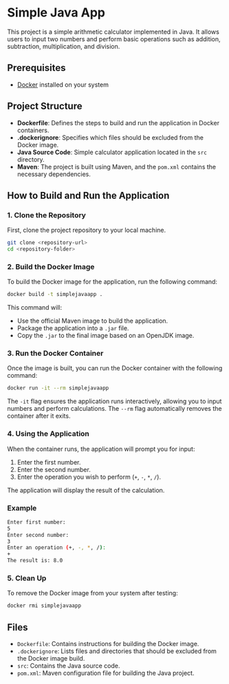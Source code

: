 
# Simple Java App

This project is a simple arithmetic calculator implemented in Java. It allows users to input two numbers and perform basic operations such as addition, subtraction, multiplication, and division.

## Prerequisites

- [Docker](https://www.docker.com/get-started) installed on your system

## Project Structure

- **Dockerfile**: Defines the steps to build and run the application in Docker containers.
- **.dockerignore**: Specifies which files should be excluded from the Docker image.
- **Java Source Code**: Simple calculator application located in the `src` directory.
- **Maven**: The project is built using Maven, and the `pom.xml` contains the necessary dependencies.

## How to Build and Run the Application

### 1. Clone the Repository

First, clone the project repository to your local machine.

```bash
git clone <repository-url>
cd <repository-folder>
```

### 2. Build the Docker Image

To build the Docker image for the application, run the following command:

```bash
docker build -t simplejavaapp .
```

This command will:

- Use the official Maven image to build the application.
- Package the application into a `.jar` file.
- Copy the `.jar` to the final image based on an OpenJDK image.

### 3. Run the Docker Container

Once the image is built, you can run the Docker container with the following command:

```bash
docker run -it --rm simplejavaapp
```

The `-it` flag ensures the application runs interactively, allowing you to input numbers and perform calculations. The `--rm` flag automatically removes the container after it exits.

### 4. Using the Application

When the container runs, the application will prompt you for input:

1. Enter the first number.
2. Enter the second number.
3. Enter the operation you wish to perform (`+`, `-`, `*`, `/`).

The application will display the result of the calculation.

### Example

```bash
Enter first number:
5
Enter second number:
3
Enter an operation (+, -, *, /):
+
The result is: 8.0
```

### 5. Clean Up

To remove the Docker image from your system after testing:

```bash
docker rmi simplejavaapp
```

## Files

- `Dockerfile`: Contains instructions for building the Docker image.
- `.dockerignore`: Lists files and directories that should be excluded from the Docker image build.
- `src`: Contains the Java source code.
- `pom.xml`: Maven configuration file for building the Java project.

